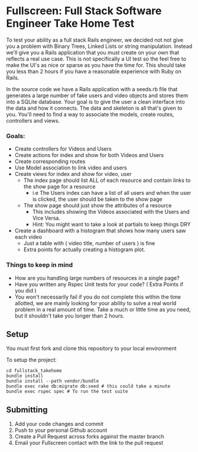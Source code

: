 # Fullscreen: Full Stack Software Engineer Take Home Test

To test your ability as a full stack Rails engineer, we decided not not give you a problem with Binary Trees, Linked Lists or string manipulation. Instead we'll give you a Rails application that you must create on your own that reflects a real use case. This is not specifically a UI test so the feel free to make the UI's as nice or sparse as you have the time for. This should take you less than 2 hours if you have a reasonable experience with Ruby on Rails.

In the source code we have a Rails application with a seeds.rb file that generates a large number of fake users and video objects and stores them into a SQLite database. Your goal is to give the user a clean interface into the data and how it connects. The data and skeleton is all that's given to you. You'll need to find a way to associate the models, create routes, controllers and views.

### Goals:

- Create controllers for Videos and Users
- Create actions for index and show for both Videos and Users
- Create corresponding routes
- Use Model association to link video and users
- Create views for index and show for video, user
  - The index page should list ALL of each resource and contain links to the show page for a resource
    - i.e The Users index can have a list of all users and when the user is clicked, the user should be taken to the show page
  - The show page should just show the attributes of a resource
    - This includes showing the Videos associated with the Users and Vice Versa.
    - Hint: You might want to take a look at partials to keep things DRY
- Create a dashboard with a histogram that shows how many users saw each video
  - Just a table with ( video title, number of users ) is fine
  - Extra points for actually creating a histogram plot.


### Things to keep in mind

- How are you handling large numbers of resources in a single page?
- Have you written any Rspec Unit tests for your code? ( Extra Points if you did )
- You won't necessarily fail if you do not complete this within the time allotted, we are mainly looking for your ability to solve a real world problem in a real amount of time. Take a much or little time as you need, but it shouldn't take you longer than 2 hours.

## Setup

You must first fork and clone this repository to your local environment

To setup the project:

```
cd fullstack_takehome
bundle install
bundle install --path vendor/bundle
bundle exec rake db:migrate db:seed # this could take a minute
bundle exec rspec spec # To run the test suite
```

## Submitting

1. Add your code changes and commit
2. Push to your personal Github account
3. Create a Pull Request across forks against the master branch
4. Email your Fullscreen contact with the link to the pull request
